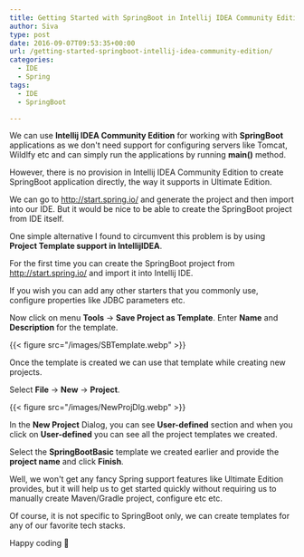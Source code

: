 ```yaml
---
title: Getting Started with SpringBoot in Intellij IDEA Community Edition
author: Siva
type: post
date: 2016-09-07T09:53:35+00:00
url: /getting-started-springboot-intellij-idea-community-edition/
categories:
  - IDE
  - Spring
tags:
  - IDE
  - SpringBoot

---
```

We can use **Intellij IDEA Community Edition** for working with **SpringBoot** applications as we don't need support for configuring servers like Tomcat, Wildlfy etc and can simply run the applications by running **main()** method.

However, there is no provision in Intellij IDEA Community Edition to create SpringBoot application directly, the way it supports in Ultimate Edition.

We can go to <http://start.spring.io/> and generate the project and then import into our IDE. But it would be nice to be able to create the SpringBoot project from IDE itself.

One simple alternative I found to circumvent this problem is by using **Project Template support in IntellijIDEA**.

For the first time you can create the SpringBoot project from http://start.spring.io/ and import it into Intellij IDE.
  
If you wish you can add any other starters that you commonly use, configure properties like JDBC parameters etc.

Now click on menu **Tools** -> **Save Project as Template**. Enter **Name** and **Description** for the template.

{{< figure src="/images/SBTemplate.webp" >}}

Once the template is created we can use that template while creating new projects.

Select **File** -> **New** -> **Project**.

{{< figure src="/images/NewProjDlg.webp" >}}

In the **New Project** Dialog, you can see **User-defined** section and when you click on **User-defined** you can see all the project templates we created.
  
Select the **SpringBootBasic** template we created earlier and provide the **project name** and click **Finish**.

Well, we won't get any fancy Spring support features like Ultimate Edition provides, but it will help us to get started quickly without requiring us to manually create Maven/Gradle project, configure <parent> etc etc.
  
Of course, it is not specific to SpringBoot only, we can create templates for any of our favorite tech stacks.

Happy coding 🙂
